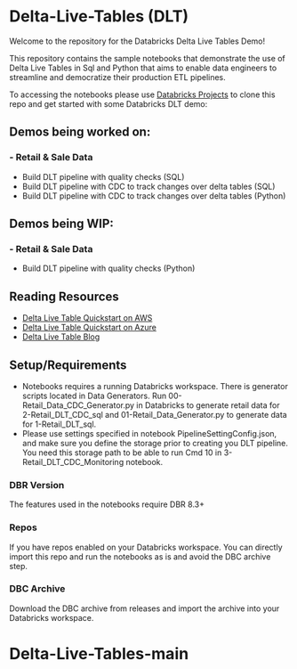 # Delta-Live-Tables (DLT)

Welcome to the repository for the Databricks Delta Live Tables Demo!

This repository contains the sample notebooks that demonstrate the use of Delta Live Tables in Sql and Python that aims to enable data engineers to streamline and democratize their production ETL pipelines.

To accessing the notebooks please use [Databricks Projects](https://docs.databricks.com/repos.html) to clone this repo and get started with some Databricks DLT demo:

## Demos being worked on:

### - Retail & Sale Data
* Build DLT pipeline with quality checks (SQL)
* Build DLT pipeline with CDC to track changes over delta tables (SQL)
* Build DLT pipeline with CDC to track changes over delta tables (Python)

## Demos being WIP:

### - Retail & Sale Data
* Build DLT pipeline with quality checks (Python)


## Reading Resources

* [Delta Live Table Quickstart on AWS](https://docs.databricks.com/data-engineering/delta-live-tables/delta-live-tables-quickstart.html)
* [Delta Live Table Quickstart on Azure](https://docs.microsoft.com/en-us/azure/databricks/data-engineering/delta-live-tables/delta-live-tables-quickstart)
* [Delta Live Table Blog](https://databricks.com/discover/pages/getting-started-with-delta-live-tables)

## Setup/Requirements
- Notebooks requires a running Databricks workspace. There is generator scripts located in Data Generators. Run 00-Retail_Data_CDC_Generator.py in Databricks to generate retail data for 2-Retail_DLT_CDC_sql and 01-Retail_Data_Generator.py to generate data for 1-Retail_DLT_sql. 
- Please use settings specified in notebook PipelineSettingConfig.json, and make sure you define the storage prior to creating you DLT pipeline. You need this storage path to be able to run Cmd 10 in 3-Retail_DLT_CDC_Monitoring notebook. 


### DBR Version
The features used in the notebooks require DBR 8.3+

### Repos
If you have repos enabled on your Databricks workspace. You can directly import this repo and run the notebooks as is and avoid the DBC archive step.

### DBC Archive
Download the DBC archive from releases and import the archive into your Databricks workspace.

# Delta-Live-Tables-main
